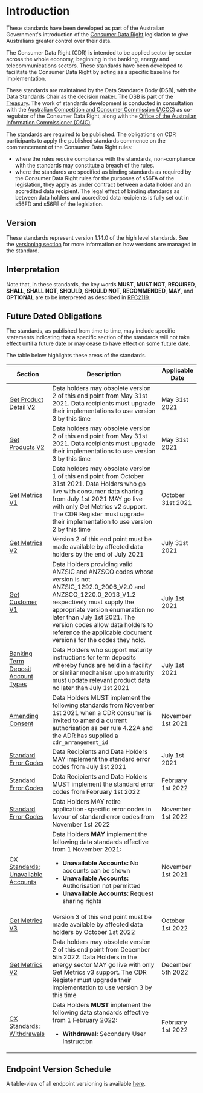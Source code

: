 # Introduction
These standards have been developed as part of the Australian Government's introduction of the [Consumer Data Right](https://www.accc.gov.au/focus-areas/consumer-data-right "ACCC Consumer Data Right webpage") legislation to give Australians greater control over their data.

The Consumer Data Right (CDR) is intended to be applied sector by sector across the whole economy, beginning in the banking, energy and telecommunications sectors.  These standards have been developed to facilitate the Consumer Data Right by acting as a specific baseline for implementation.

These standards are maintained by the Data Standards Body (DSB), with the Data Standards Chair as the decision maker.  The DSB is part of the [Treasury](https://www.directory.gov.au/portfolios/treasury/data-standards-body "Data Standards Body"). The work of standards development is conducted in consultation with the [Australian Competition and Consumer Commission (ACCC)](https://www.accc.gov.au/focus-areas/consumer-data-right-cdr-0 "ACCC's CDR webpage") as co-regulator of the Consumer Data Right, along with the [Office of the Australian Information Commissioner (OAIC)](https://www.oaic.gov.au/consumer-data-right/about-the-consumer-data-right/ "OAIC CDR webpage").

The standards are required to be published. The obligations on CDR participants to apply the published standards commence on the commencement of the Consumer Data Right rules:

- where the rules require compliance with the standards, non-compliance with the standards may constitute a breach of the rules.
- where the standards are specified as binding standards as required by the Consumer Data Right rules for the purposes of s56FA of the legislation, they apply as under contract between a data holder and an accredited data recipient.  The legal effect of binding standards as between data holders and accredited data recipients is fully set out in s56FD and s56FE of the legislation.

## Version

These standards represent version 1.14.0 of the high level standards.  See the [versioning section](#versioning) for more information on how versions are managed in the standard.

## Interpretation

Note that, in these standards, the key words **MUST**, **MUST NOT**, **REQUIRED**, **SHALL**, **SHALL NOT**, **SHOULD**, **SHOULD NOT**, **RECOMMENDED**, **MAY**, and **OPTIONAL** are to be interpreted as described in [RFC2119](http://tools.ietf.org/html/rfc2119).


## Future Dated Obligations

The standards, as published from time to time, may include specific statements indicating that a specific section of the standards will not take effect until a future date or may cease to have effect on some future date.

The table below highlights these areas of the standards.

|Section|Description|Applicable Date|
|-------|-----------|---------------|
|[Get Product Detail V2](#get-products)|Data holders may obsolete version 2 of this end point from May 31st 2021.  Data recipients must upgrade their implementations to use version 3 by this time|May 31st 2021|
|[Get Products V2](#get-products)|Data holders may obsolete version 2 of this end point from May 31st 2021.  Data recipients must upgrade their implementations to use version 3 by this time|May 31st 2021|
|[Get Metrics V1](#get-metrics)|Data holders may obsolete version 1 of this end point from October 31st 2021. Data Holders who go live with consumer data sharing from July 1st 2021 MAY go live with only Get Metrics v2 support. The CDR Register must upgrade their implementation to use version 2 by this time|October 31st 2021|
|[Get Metrics V2](#get-metrics)|Version 2 of this end point must be made available by affected data holders by the end of July 2021|July 31st 2021|
| [Get Customer V1](#get-customer) | Data Holders providing valid ANZSIC and ANZSCO codes whose version is not ANZSIC_1292.0_2006_V2.0 and ANZSCO_1220.0_2013_V1.2 respectively must supply the appropriate version enumeration no later than July 1st 2021. The version codes allow data holders to reference the applicable document versions for the codes they hold. | July 1st 2021 |
| [Banking Term Deposit Account Types](#product-amp-account-components) | Data Holders who support maturity instructions for term deposits whereby funds are held in a facility or similar mechanism upon maturity must update relevant product data no later than July 1st 2021 | July 1st 2021 |
| [Amending Consent](#amending-authorisation-standards)|Data Holders MUST implement the following standards from November 1st 2021 when a CDR consumer is invited to amend a current authorisation as per rule 4.22A and the ADR has supplied a `cdr_arrangement_id`|November 1st 2021|
| [Standard Error Codes](#error-codes) | Data Recipients and Data Holders MAY implement the standard error codes from July 1st 2021 | July 1st 2021 |
| [Standard Error Codes](#error-codes) | Data Recipients and Data Holders MUST implement the standard error codes from February 1st 2022 | February 1st 2022 |
| [Standard Error Codes](#error-codes) | Data Holders MAY retire application-specific error codes in favour of standard error codes from November 1st 2022 | November 1st 2022 |
| [CX Standards: Unavailable Accounts](#authorisation-standards)|Data Holders **MAY** implement the following data standards effective from 1 November 2021:<ul><li>**Unavailable Accounts:** No accounts can be shown</li><li>**Unavailable Accounts:** Authorisation not permitted</li><li>**Unavailable Accounts:** Request sharing rights</li></ul>|November 1st 2021|
|[Get Metrics V3](#get-metrics)|Version 3 of this end point must be made available by affected data holders by October 1st 2022|October 1st 2022|
|[Get Metrics V2](#get-metrics)|Data holders may obsolete version 2 of this end point from December 5th 2022. Data Holders in the energy sector MAY go live with only Get Metrics v3 support. The CDR Register must upgrade their implementation to use version 3 by this time|December 5th 2022|
| [CX Standards: Withdrawals](#withdrawal-standards)|Data Holders **MUST** implement the following data standards effective from 1 February 2022:<ul><li>**Withdrawal:** Secondary User Instruction</li></ul>|February 1st 2022|

## Endpoint Version Schedule
A table-view of all endpoint versioning is available <a href='includes/endpoint-version-schedule/'>here</a>.
